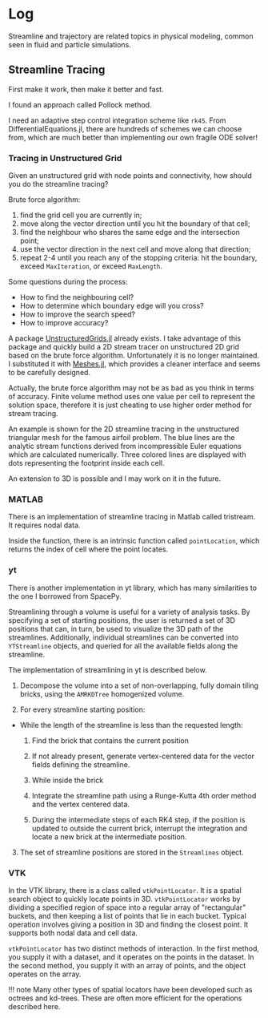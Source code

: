 # Log

Streamline and trajectory are related topics in physical modeling, common seen in fluid and particle simulations.

## Streamline Tracing

First make it work, then make it better and fast.

I found an approach called Pollock method.

I need an adaptive step control integration scheme like `rk45`. From DifferentialEquations.jl, there are hundreds of schemes we can choose from, which are much better than implementing our own fragile ODE solver!

### Tracing in Unstructured Grid

Given an unstructured grid with node points and connectivity, how should you do the streamline tracing?

Brute force algorithm:
1. find the grid cell you are currently in;
2. move along the vector direction until you hit the boundary of that cell;
3. find the neighbour who shares the same edge and the intersection point;
4. use the vector direction in the next cell and move along that direction;
5. repeat 2-4 until you reach any of the stopping criteria: hit the boundary, exceed `MaxIteration`, or exceed `MaxLength`.

Some questions during the process:
* How to find the neighbouring cell?
* How to determine which boundary edge will you cross?
* How to improve the search speed?
* How to improve accuracy?

A package [UnstructuredGrids.jl](https://github.com/gridap/UnstructuredGrids.jl) already exists.
I take advantage of this package and quickly build a 2D stream tracer on unstructured 2D grid based on the brute force algorithm.
Unfortunately it is no longer maintained.
I substituted it with [Meshes.jl](https://github.com/JuliaGeometry/Meshes.jl), which provides a cleaner interface and seems to be carefully designed.

Actually, the brute force algorithm may not be as bad as you think in terms of accuracy. Finite volume method uses one value per cell to represent the solution space, therefore it is just cheating to use higher order method for stream tracing.

An example is shown for the 2D streamline tracing in the unstructured triangular mesh for the famous airfoil problem. The blue lines are the analytic stream functions derived from incompressible Euler equations which are calculated numerically. Three colored lines are displayed with dots representing the footprint inside each cell.

An extension to 3D is possible and I may work on it in the future.

### MATLAB

There is an implementation of streamline tracing in Matlab called tristream. It requires nodal data.

Inside the function, there is an intrinsic function called `pointLocation`, which returns the index of cell where the point locates.

### yt

There is another implementation in yt library, which has many similarities to the one I borrowed from SpacePy.

Streamlining through a volume is useful for a variety of analysis tasks. By specifying a set of starting positions, the user is returned a set of 3D positions that can, in turn, be used to visualize the 3D path of the streamlines. Additionally, individual streamlines can be converted into `YTStreamline` objects, and queried for all the available fields along the streamline.

The implementation of streamlining in yt is described below.

1. Decompose the volume into a set of non-overlapping, fully domain tiling bricks, using the `AMRKDTree` homogenized volume.

2. For every streamline starting position:

  * While the length of the streamline is less than the requested length:

    1. Find the brick that contains the current position

    2. If not already present, generate vertex-centered data for the vector fields defining the streamline.

    3. While inside the brick

      1. Integrate the streamline path using a Runge-Kutta 4th order method and the vertex centered data.

      2. During the intermediate steps of each RK4 step, if the position is updated to outside the current brick, interrupt the integration and locate a new brick at the intermediate position.

3. The set of streamline positions are stored in the `Streamlines` object.

### VTK

In the VTK library, there is a class called `vtkPointLocator`. It is a spatial search object to quickly locate points in 3D. `vtkPointLocator` works by dividing a specified region of space into a regular array of "rectangular" buckets, and then keeping a list of points that lie in each bucket. Typical operation involves giving a position in 3D and finding the closest point. It supports both nodal data and cell data.

`vtkPointLocator` has two distinct methods of interaction. In the first method, you supply it with a dataset, and it operates on the points in the dataset. In the second method, you supply it with an array of points, and the object operates on the array.

!!! note
    Many other types of spatial locators have been developed such as octrees and kd-trees. These are often more efficient for the operations described here.